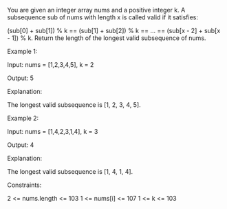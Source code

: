You are given an integer array nums and a positive integer k.
A
subsequence
sub of nums with length x is called valid if it satisfies:

(sub[0] + sub[1]) % k == (sub[1] + sub[2]) % k == ... == (sub[x - 2] + sub[x - 1]) % k.
Return the length of the longest valid subsequence of nums.

Example 1:

Input: nums = [1,2,3,4,5], k = 2

Output: 5

Explanation:

The longest valid subsequence is [1, 2, 3, 4, 5].

Example 2:

Input: nums = [1,4,2,3,1,4], k = 3

Output: 4

Explanation:

The longest valid subsequence is [1, 4, 1, 4].

Constraints:

2 <= nums.length <= 103
1 <= nums[i] <= 107
1 <= k <= 103
